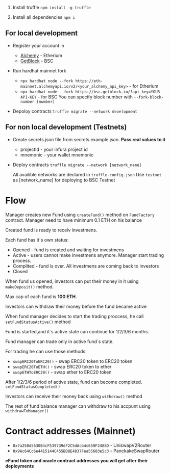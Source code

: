 1. Install truffle 
    ```npm install -g truffle```

2. Install all dependencies
    ```npm i```


## For local development
- Register your account in
    - [Alchemy](https://www.alchemy.com/) - Etherium 
    - [GetBlock](https://getblock.io/) - BSC

- Run hardhat mainnet fork
    - ``` npx hardhat node --fork https://eth-mainnet.alchemyapi.io/v2/<your_alchemy_api_key> ``` - for Etherium
    - ``` npx hardhat node --fork https://bsc.getblock.io/?api_key=YOUR-API-KEY ``` - for BSC
    You can specify block number with ```--fork-block-number [number]```

- Depoloy contracts
    ``` truffle migrate --network development ```


## For non local development (Testnets)
- Create secrets.json file from secrets.example.json. **Pass real values to it**
    - projectId - your infura project id
    - mnemonic - your wallet mnemonic
- Deploy contracts
    ``` truffle migrate --network [network_name] ```

    All availible networks are declared in ``` truffle-config.json ```
    Use ```testnet``` as [network_name] for deploying to BSC Testnet


# Flow

Manager creates new Fund using ```createFund()``` method on ```FundFactory``` contract. Manager need to have minimum 0.1 ETH on his balance

Created fund is ready to receiv investmens. 

Each fund has it`s own status:
   - Opened - fund is created and waiting for investmens
   - Active - users cannot make investmens anymore. Manager start trading process.
   - Complited - fund is over. All investmens are coming back to investors
   - Closed

When fund us opened, investors can put their money in it using ```makeDeposit()``` method.

Max cap of each fund is **100 ETH**.

Investors can withdraw their money before the fund became active

When fund manager decides to start the trading proccess, he call ```setFundStatusActive()``` method

Fund is started,and it`s active state can continue for 1/2/3/6 months.

Fund manager can trade only in active fund`s state.

For trading he can use those methods:
- ```swapERC20ToERC20()``` - swap ERC20 token to ERC20 token
- ```swapERC20ToETH()``` - swap ERC20 token to ether
- ```swapETHToERC20()``` - swap ether to ERC20 token

After 1/2/3/6 period of active state, fund can become completed. ```setFundStatusCompleted()```

Investors can receive their money back using ```withdraw()``` method

The rest of fund balance manager can withdraw to his accpunt using ```withdrawToManager()```

# Contract addresses (Mainnet)
- ``` 0x7a250d5630B4cF539739dF2C5dAcb4c659F2488D ``` - UniswapV2Router
- ``` 0x9Ac64Cc6e4415144C455BD8E4837Fea55603e5c3 ``` - PanckakeSwapRouter

**eFund token and oracle contract addresses you will get after their deployments**


